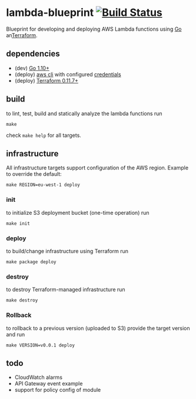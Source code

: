 lambda-blueprint [![Build Status](https://travis-ci.com/spring-media/lambda-blueprint.svg?branch=master)](https://travis-ci.com/spring-media/lambda-blueprint)
================

Blueprint for developing and deploying AWS Lambda functions using [Go](https://golang.org/dl/) an[Terraform](https://www.terraform.io/).

## dependencies

* (dev) [Go 1.10+](https://golang.org/dl/)
* (deploy) [aws cli](https://docs.aws.amazon.com/cli/latest/userguide/installing.html) with configured [credentials](https://docs.aws.amazon.com/cli/latest/userguide/cli-chap-getting-started.html)
* (deploy) [Terraform 0.11.7+](https://www.terraform.io/)

## build

to lint, test, build and statically analyze the lambda functions run

```
make
```

check `make help` for all targets.

## infrastructure

All infrastructure targets support configuration of the AWS region. Example to override the default:

```
make REGION=eu-west-1 deploy
```

### init

to initialize S3 deployment bucket (one-time operation) run

```
make init
```

### deploy

to build/change infrastructure using Terraform run

```
make package deploy
```

### destroy

to destroy Terraform-managed infrastructure run

```
make destroy
```

### Rollback

to rollback to a previous version (uploaded to S3) provide the target version and run

```
make VERSION=v0.0.1 deploy
```

## todo

* CloudWatch alarms
* API Gateway event example
* support for policy config of module

